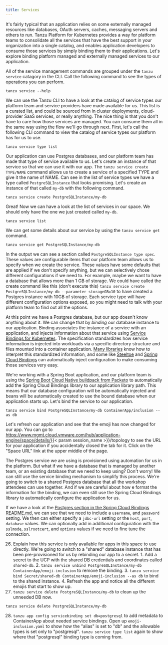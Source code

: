 ```yaml
---
title: Services
---
```

It's fairly typical that an application relies on some externally managed resources like databases, OAuth servers, caches, messaging servers and others to run.  Tanzu Platform for Kubernetes provides a way for platform teams to consolidate all the services that have the best support in your organization into a single catalog, and enables application developers to consume those services by simply binding them to their applications.  Let's explore binding platform managed and externally managed services to our application.

All of the service management commands are grouped under the `tanzu service` catagory in the CLI.  Call the following command to see the types of operations you can perform.
```execute
tanzu service --help
```

We can use the Tanzu CLI to have a look at the catalog of service types our platform team and service providers have made available for us.  This list is a curated list, and could be sourced from in cluster deployments, cloud-provider SaaS services, or really anything.  The nice thing is that you don't have to care how those services are managed.  You can consume them all in the same way using the flow we'll go through next.  First, let's call the following CLI command to view the catalog of service types our platform has for us to use.
```execute
tanzu service type list
```

Our application can use Postgres databases, and our platform team has made that type of service available to us.  Let's create an instance of that service so that we can use it with our app.  The `tanzu service create TYPE/NAME` command allows us to create a service of a specified TYPE and give it the name of NAME.  Can see in the list of service types we have a type called `PostgreSQLInstance` that looks promising.  Let's create an instance of that called `my-db` with the following command.
```execute
tanzu service create PostgreSQLInstance/my-db
```

Great!  Now we can have a look at the list of services in our space.  We should only have the one we just created called `my-db`.
```execute
tanzu service list
```

We can get some details about our service by using the `tanzu service get` command.
```execute
tanzu service get PostgreSQLInstance/my-db
```

In the output we can see a section called `PostgreSQLInstance type spec`.  These values are configurable items that our platform team allows us to specify when we create the service.  These values have some defaults that are applied if we don't specify anything, but we can selectively chose different configurations if we need to.  For example, maybe we want to have a database that allows more than 1 GB of storage.  We could have called the create command like this (don't execute this) `tanzu service create PostgreSQLInstance/my-db --parameter storageGB=10` to have created a Postgres instance with 10GB of storage.  Each service type will have different configuration options exposed, so you might need to talk with your platform team to find out all the options.

At this point we have a Postgres database, but our app doesn't know anything about it.  We can change that by *binding* our database instance to our application.  Binding associates the instance of a service with an application, and injects information about that service using [Service Bindings for Kubernetes](https://servicebinding.io/).  The specification standardizes how service information is injected into workloads via a specific directory structure and files mounted into a container application.  [Many libraries](https://servicebinding.io/application-developer/) know how to interpret this standardized information, and some like [Steeltoe](https://docs.steeltoe.io/api/v3/connectors/) and [Spring Cloud Bindings](https://github.com/spring-cloud/spring-cloud-bindings) can automatically inject configuration to make consuming those services very easy.

We're working with a Spring Boot application, and our platform team is using the [Spring Boot Cloud Native buildpack from Packeto](https://github.com/paketo-buildpacks/spring-boot) to automatically add the Spring Cloud Bindings library to our application library path.  This means that our database configuration will be automatically injected and beans will be automatically created to use the bound database when our application starts up.  Let's bind the service to our application.
```execute
tanzu service bind PostgreSQLInstance/my-db ContainerApp/inclusion --as db
```

Let's refresh our application and see that the emoji has now changed for our app.  You can go to https://www.mgmt.cloud.vmware.com/hub/application-engine/space/details/{{< param  session_name >}}/topology to see the URL for your application if you accidentally closed the tab for it.  Click on the "Space URL" link at the upper middle of the page.

The Postgres service we are using is provisioned using automation for us in the platform.  But what if we have a database that is managed by another team, or an existing database that we need to keep using?  Don't worry!  We can still use the service binding mechanism to simplify this process.  We're going to switch to a shared Postgres database that all the workshop attendees can use together.  And if we are careful about how e format the information for the binding, we can even still use the Spring Cloud Bindings library to automatically configure the application for us.

If we have a look at the [Postgres section in the Spring Cloud Bindings README.md](https://github.com/spring-cloud/spring-cloud-bindings?tab=readme-ov-file#postgresql-rdbms), we can see that we need to include a `username`, and `password` setting.  We then can either specify a `jdbc-url` setting or the `host`, `port`, `database` values.  We can optionally add in additional configuration with the `sslmode`, `sslrootcert`, and `options` values if we need to fine tune the connection.  

26.  Explain how this service is only available for apps in this space to use directly.  We're going to switch to a "shared" database instance that has been pre-provisioned for us by rebinding our app to a secret.
    1.  Add a secret to the UCP with the shared DB credentials and coordinates called `shared-db`.
    2.  `tanzu service unbind PostgreSQLInstance/my-db ContainerApp/emoji-inclusion` to remove the binding.
    3.  `tanzu service bind Secret/shared-db ContainerApp/emoji-inclusion --as db` to bind to the shared instance.
    4.  Refresh the app and notice all the different emojis that start to show up.
27.  `tanzu service delete PostgreSQLInstance/my-db` to clean up the unneeded DB now.
```execute
tanzu service delete PostgreSQLInstance/my-db
```
28. `tanzu app config servicebinding set db=postgresql` to add metadata to ContainerApp about needed service bindings.  Open up `emoji-inclusion.yaml` to show how the "alias" is set to "db" and the allowable types is set only to "postgresql".  `tanzu service type list` again to show where that "postgresql" binding type is coming from.
